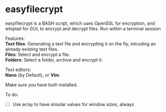# easyfilecrypt
easyfilecrypt is a BASH script, which uses OpenSSL for encryption, and whiptail for GUI, to encrypt and decrypt files.
Run within a terminal session

Features:  
**Text files**: Generating a text file and encrypting it on the fly, inlcuding an already existing text files.  
**Files**: Select and encrypt a file.  
**Folders**: Select a folder, archive and encrypt it.  

Text editors:  
**Nano** (by Default), or **Vim**.

Make sure you have both installed.

To do:  
- [ ] Use array to have simular values for window sizes, always  
